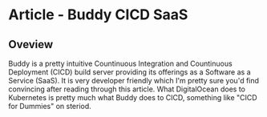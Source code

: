 # Article - Buddy CICD SaaS

## Oveview

Buddy is a pretty intuitive Countinuous Integration and Countinuous Deployment \(CICD\) build server providing its offerings as a Software as a Service \(SaaS\). It is very developer friendly which I'm pretty sure you'd find convincing after reading through this article. What DigitalOcean does to Kubernetes is pretty much what Buddy does to CICD, something like "CICD for Dummies" on steriod.

## 







